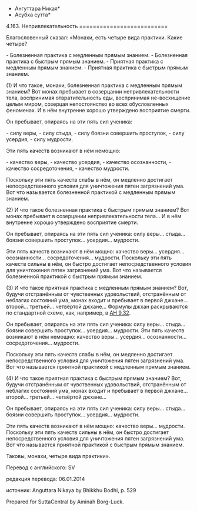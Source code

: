 * Ангуттара Никая*
* Асубха сутта*

4\.163\. Непривлекательность
\=\=\=\=\=\=\=\=\=\=\=\=\=\=\=\=\=\=\=\=\=\=\=\=\=\=

Благословенный сказал: «Монахи, есть четыре вида практики\. Какие четыре?

\- Болезненная практика с медленным прямым знанием\.
\- Болезненная практика с быстрым прямым знанием\.
\- Приятная практика с медленным прямым знанием\.
\- Приятная практика с быстрым прямым знанием\.

\(1\) И что такое, монахи, болезненная практика с медленным прямым знанием? Вот монах пребывает в созерцании непривлекательности тела, воспринимая отвратительность еды, воспринимая не\-восхищение целым миром, созерцая непостоянство во всех обусловленных феноменах\. И в нём внутренне хорошо утверждено восприятие смерти\.

Он пребывает, опираясь на эти пять сил ученика:

\- силу веры,
\- силу стыда,
\- силу боязни совершить проступок,
\- силу усердия,
\- силу мудрости\.

Эти пять качеств возникают в нём немощно:

\- качество веры,
\- качество усердия,
\- качество осознанности,
\- качество сосредоточения,
\- качество мудрости\.

Поскольку эти пять качеств слабы в нём, он медленно достигает непосредственного условия для уничтожения пятен загрязнений ума\. Вот что называется болезненной практикой с медленным прямым знанием\.

\(2\) И что такое болезненная практика с быстрым прямым знанием? Вот монах пребывает в созерцании непривлекательности тела… И в нём внутренне хорошо утверждено восприятие смерти\.

Он пребывает, опираясь на эти пять сил ученика: силу веры… стыда… боязни совершить проступок… усердия… мудрости\.

Эти пять качеств возникают в нём мощно: качество веры… усердия… осознанности… сосредоточения… мудрости\. Поскольку эти пять качеств сильны в нём, он быстро достигает непосредственного условия для уничтожения пятен загрязнений ума\. Вот что называется болезненной практикой с быстрым прямым знанием\.

\(3\) И что такое приятная практика с медленным прямым знанием? Вот, будучи отстранённым от чувственных удовольствий, отстранённым от неблагих состояний ума, монах входит и пребывает в первой джхане… второй… третьей… четвёртой джхане… Формулы джхан раскрываются по стандартной схеме, как, например, в [АН 9\.32](/an9\.32/ru/sv)\.

Он пребывает, опираясь на эти пять сил ученика: силу веры… стыда… боязни совершить проступок… усердия… мудрости\. Эти пять качеств возникают в нём немощно: качество веры… усердия… осознанности… сосредоточения… мудрости\.

Поскольку эти пять качеств слабы в нём, он медленно достигает непосредственного условия для уничтожения пятен загрязнений ума\. Вот что называется приятной практикой с медленным прямым знанием\.

\(4\) И что такое приятная практика с быстрым прямым знанием? Вот, будучи отстранённым от чувственных удовольствий, отстранённым от неблагих состояний ума, монах входит и пребывает в первой джхане… второй… третьей… четвёртой джхане…

Он пребывает, опираясь на эти пять сил ученика: силу веры… стыда… боязни совершить проступок… усердия… мудрости\.

Эти пять качеств возникают в нём мощно: качество веры… мудрости\. Поскольку эти пять качеств сильны в нём, он быстро достигает непосредственного условия для уничтожения пятен загрязнений ума\. Вот что называется приятной практикой с быстрым прямым знанием\.

Таковы, монахи, четыре вида практики»\.

Перевод с английского: SV

редакция перевода: 06\.01\.2014

источник: Anguttara Nikaya by Bhikkhu Bodhi, p\. 529

Prepared for SuttaCentral by Aminah Borg\-Luck\.
